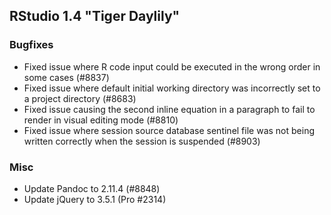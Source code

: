 ## RStudio 1.4 "Tiger Daylily"

### Bugfixes

* Fixed issue where R code input could be executed in the wrong order in some cases (#8837)
* Fixed issue where default initial working directory was incorrectly set to a project directory (#8683)
* Fixed issue causing the second inline equation in a paragraph to fail to render in visual editing mode (#8810)
* Fixed issue where session source database sentinel file was not being written correctly when the session is suspended (#8903)

### Misc

* Update Pandoc to 2.11.4 (#8848)
* Update jQuery to 3.5.1 (Pro #2314)
